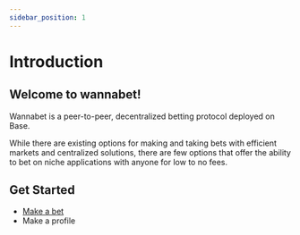 ```yaml
---
sidebar_position: 1
---
```


# Introduction

## Welcome to wannabet!

Wannabet is a peer-to-peer, decentralized betting protocol deployed on Base.

While there are existing options for making and taking bets with efficient markets and centralized solutions, there are few options that offer the ability to bet on niche applications with anyone for low to no fees.

## Get Started

- [Make a bet](/docs/guides/bet)
- Make a profile
